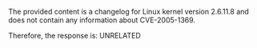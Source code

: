 The provided content is a changelog for Linux kernel version 2.6.11.8 and does not contain any information about CVE-2005-1369.

Therefore, the response is: UNRELATED